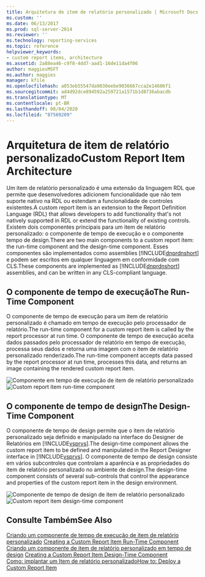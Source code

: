 ```yaml
---
title: Arquitetura de item de relatório personalizado | Microsoft Docs
ms.custom: ''
ms.date: 06/13/2017
ms.prod: sql-server-2014
ms.reviewer: ''
ms.technology: reporting-services
ms.topic: reference
helpviewer_keywords:
- custom report items, architecture
ms.assetid: 2a88ea46-c9f8-4dd7-aad1-16de11da4f06
author: maggiesMSFT
ms.author: maggies
manager: kfile
ms.openlocfilehash: a053eb55547da9030eebe9036667cca2e14606f1
ms.sourcegitcommit: ad4d92dce894592a259721a1571b1d8736abacdb
ms.translationtype: MT
ms.contentlocale: pt-BR
ms.lasthandoff: 08/04/2020
ms.locfileid: "87569209"
---
```

# <a name="custom-report-item-architecture"></a><span data-ttu-id="6a680-102">Arquitetura de item de relatório personalizado</span><span class="sxs-lookup"><span data-stu-id="6a680-102">Custom Report Item Architecture</span></span>
  <span data-ttu-id="6a680-103">Um item de relatório personalizado é uma extensão da linguagem RDL que permite que desenvolvedores adicionem funcionalidade que não tem suporte nativo na RDL ou estendam a funcionalidade de controles existentes.</span><span class="sxs-lookup"><span data-stu-id="6a680-103">A custom report item is an extension to the Report Definition Language (RDL) that allows developers to add functionality that's not natively supported in RDL or extend the functionality of existing controls.</span></span> <span data-ttu-id="6a680-104">Existem dois componentes principais para um item de relatório personalizado: o componente de tempo de execução e o componente tempo de design.</span><span class="sxs-lookup"><span data-stu-id="6a680-104">There are two main components to a custom report item: the run-time component and the design-time component.</span></span> <span data-ttu-id="6a680-105">Esses componentes são implementados como assemblies [!INCLUDE[dnprdnshort](../../includes/dnprdnshort-md.md)] e podem ser escritos em qualquer linguagem em conformidade com CLS.</span><span class="sxs-lookup"><span data-stu-id="6a680-105">These components are implemented as [!INCLUDE[dnprdnshort](../../includes/dnprdnshort-md.md)] assemblies, and can be written in any CLS-compliant language.</span></span>  
  
## <a name="the-run-time-component"></a><span data-ttu-id="6a680-106">O componente de tempo de execução</span><span class="sxs-lookup"><span data-stu-id="6a680-106">The Run-Time Component</span></span>  
 <span data-ttu-id="6a680-107">O componente de tempo de execução para um item de relatório personalizado é chamado em tempo de execução pelo processador de relatório.</span><span class="sxs-lookup"><span data-stu-id="6a680-107">The run-time component for a custom report item is called by the report processor at run time.</span></span> <span data-ttu-id="6a680-108">O componente de tempo de execução aceita dados passados pelo processador de relatório em tempo de execução, processa seus dados e retorna uma imagem com o item de relatório personalizado renderizado.</span><span class="sxs-lookup"><span data-stu-id="6a680-108">The run-time component accepts data passed by the report processor at run time, processes this data, and returns an image containing the rendered custom report item.</span></span>  
  
 <span data-ttu-id="6a680-109">![Componente em tempo de execução de item de relatório personalizado](../../../2014/reporting-services/media/customreportitemrun-timecomponentarchitecture.gif "Componente em tempo de execução de item de relatório personalizado")</span><span class="sxs-lookup"><span data-stu-id="6a680-109">![Custom report item run-time component](../../../2014/reporting-services/media/customreportitemrun-timecomponentarchitecture.gif "Custom report item run-time component")</span></span>  
  
## <a name="the-design-time-component"></a><span data-ttu-id="6a680-110">O componente de tempo de design</span><span class="sxs-lookup"><span data-stu-id="6a680-110">The Design-Time Component</span></span>  
 <span data-ttu-id="6a680-111">O componente de tempo de design permite que o item de relatório personalizado seja definido e manipulado na interface do Designer de Relatórios em [!INCLUDE[vsprvs](../../includes/vsprvs-md.md)].</span><span class="sxs-lookup"><span data-stu-id="6a680-111">The design-time component allows the custom report item to be defined and manipulated in the Report Designer interface in [!INCLUDE[vsprvs](../../includes/vsprvs-md.md)].</span></span> <span data-ttu-id="6a680-112">O componente de tempo de design consiste em vários subcontroles que controlam a aparência e as propriedades do item de relatório personalizado no ambiente de design.</span><span class="sxs-lookup"><span data-stu-id="6a680-112">The design-time component consists of several sub-controls that control the appearance and properties of the custom report item in the design environment.</span></span>  
  
 <span data-ttu-id="6a680-113">![Componente de tempo de design de item de relatório personalizado](../../../2014/reporting-services/media/customreportitemdesign-timecomponentarchitecture.gif "Componente de tempo de design de item de relatório personalizado")</span><span class="sxs-lookup"><span data-stu-id="6a680-113">![Custom report item design-time component](../../../2014/reporting-services/media/customreportitemdesign-timecomponentarchitecture.gif "Custom report item design-time component")</span></span>  
  
## <a name="see-also"></a><span data-ttu-id="6a680-114">Consulte Também</span><span class="sxs-lookup"><span data-stu-id="6a680-114">See Also</span></span>  
 <span data-ttu-id="6a680-115">[Criando um componente de tempo de execução de item de relatório personalizado](../custom-report-items/creating-a-custom-report-item-run-time-component.md) </span><span class="sxs-lookup"><span data-stu-id="6a680-115">[Creating a Custom Report Item Run-Time Component](../custom-report-items/creating-a-custom-report-item-run-time-component.md) </span></span>  
 <span data-ttu-id="6a680-116">[Criando um componente de item de relatório personalizado em tempo de design](../custom-report-items/creating-a-custom-report-item-design-time-component.md) </span><span class="sxs-lookup"><span data-stu-id="6a680-116">[Creating a Custom Report Item Design-Time Component](../custom-report-items/creating-a-custom-report-item-design-time-component.md) </span></span>  
 [<span data-ttu-id="6a680-117">Como: implantar um Item de relatório personalizado</span><span class="sxs-lookup"><span data-stu-id="6a680-117">How to: Deploy a Custom Report Item</span></span>](../custom-report-items/how-to-deploy-a-custom-report-item.md)  
  
  
